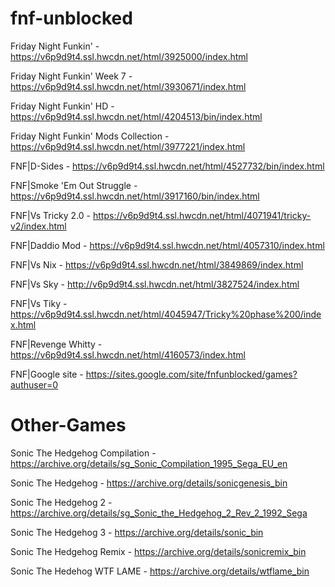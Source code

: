 # fnf-unblocked

Friday Night Funkin' - https://v6p9d9t4.ssl.hwcdn.net/html/3925000/index.html

Friday Night Funkin' Week 7 - https://v6p9d9t4.ssl.hwcdn.net/html/3930671/index.html

Friday Night Funkin' HD - https://v6p9d9t4.ssl.hwcdn.net/html/4204513/bin/index.html

Friday Night Funkin' Mods Collection - https://v6p9d9t4.ssl.hwcdn.net/html/3977221/index.html

FNF|D-Sides - https://v6p9d9t4.ssl.hwcdn.net/html/4527732/bin/index.html

FNF|Smoke 'Em Out Struggle - https://v6p9d9t4.ssl.hwcdn.net/html/3917160/bin/index.html

FNF|Vs Tricky 2.0 - https://v6p9d9t4.ssl.hwcdn.net/html/4071941/tricky-v2/index.html

FNF|Daddio Mod - https://v6p9d9t4.ssl.hwcdn.net/html/4057310/index.html

FNF|Vs Nix - https://v6p9d9t4.ssl.hwcdn.net/html/3849869/index.html

FNF|Vs Sky - http://v6p9d9t4.ssl.hwcdn.net/html/3827524/index.html

FNF|Vs Tiky - https://v6p9d9t4.ssl.hwcdn.net/html/4045947/Tricky%20phase%200/index.html

FNF|Revenge Whitty - https://v6p9d9t4.ssl.hwcdn.net/html/4160573/index.html

FNF|Google site - https://sites.google.com/site/fnfunblocked/games?authuser=0

# Other-Games

Sonic The Hedgehog Compilation - https://archive.org/details/sg_Sonic_Compilation_1995_Sega_EU_en

Sonic The Hedgehog - https://archive.org/details/sonicgenesis_bin

Sonic The Hedgehog 2 - https://archive.org/details/sg_Sonic_the_Hedgehog_2_Rev_2_1992_Sega

Sonic The Hedgehog 3 - https://archive.org/details/sonic_bin

Sonic The Hedgehog Remix - https://archive.org/details/sonicremix_bin

Sonic The Hedehog WTF LAME - https://archive.org/details/wtflame_bin

